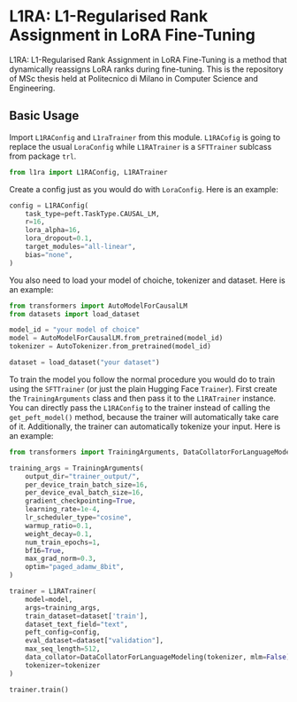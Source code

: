 # L1RA: L1-Regularised Rank Assignment in LoRA Fine-Tuning
L1RA: L1-Regularised Rank Assignment in LoRA Fine-Tuning is a method that dynamically reassigns LoRA ranks during fine-tuning.  This is the repository of MSc thesis held at Politecnico di Milano in Computer Science and Engineering.

## Basic Usage

Import `L1RAConfig` and `L1raTrainer` from this module. `L1RACofig` is going to replace the usual `LoraConfig` while `L1RATrainer` is a `SFTTrainer` sublcass from package `trl`.

```python
from l1ra import L1RAConfig, L1RATrainer
```

Create a config just as you would do with `LoraConfig`. Here is an example:

```python
config = L1RAConfig(
    task_type=peft.TaskType.CAUSAL_LM,
    r=16,
    lora_alpha=16,
    lora_dropout=0.1,
    target_modules="all-linear",
    bias="none",
)
```

You also need to load your model of choiche, tokenizer and dataset. Here is an example:

```python
from transformers import AutoModelForCausalLM
from datasets import load_dataset

model_id = "your model of choice"
model = AutoModelForCausalLM.from_pretrained(model_id)
tokenizer = AutoTokenizer.from_pretrained(model_id)

dataset = load_dataset("your dataset")
```

To train the model you follow the normal procedure you would do to train using the `SFTTrainer` (or just the plain Hugging Face `Trainer`). First create the `TrainingArguments` class and then pass it to the `L1RATrainer` instance. You can directly pass the `L1RAConfig` to the trainer instead of calling the `get_peft_model()` method, because the trainer will automatically take care of it. Additionally, the trainer can automatically tokenize your input. Here is an example:

```python
from transformers import TrainingArguments, DataCollatorForLanguageModeling

training_args = TrainingArguments(
    output_dir="trainer_output/",
    per_device_train_batch_size=16,
    per_device_eval_batch_size=16,
    gradient_checkpointing=True,
    learning_rate=1e-4,
    lr_scheduler_type="cosine",
    warmup_ratio=0.1,
    weight_decay=0.1,
    num_train_epochs=1,
    bf16=True,
    max_grad_norm=0.3,
    optim="paged_adamw_8bit",
)

trainer = L1RATrainer(
    model=model,
    args=training_args,
    train_dataset=dataset['train'],
    dataset_text_field="text",
    peft_config=config,
    eval_dataset=dataset["validation"],
    max_seq_length=512,
    data_collator=DataCollatorForLanguageModeling(tokenizer, mlm=False),
    tokenizer=tokenizer
)

trainer.train()
```